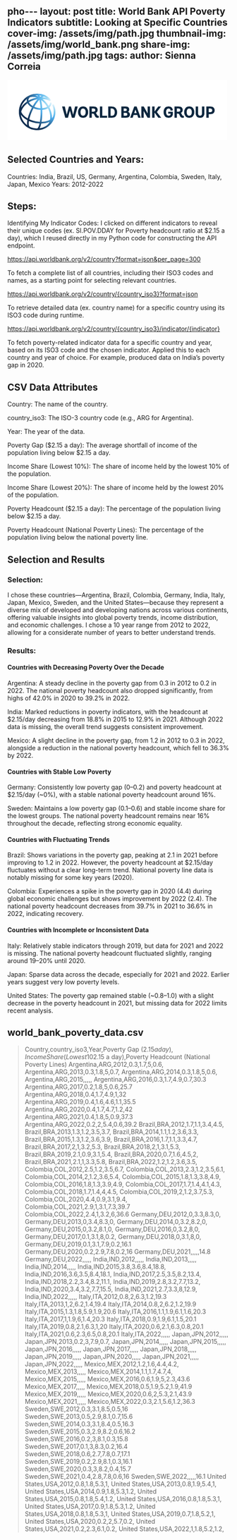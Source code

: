pho---
layout: post
title: World Bank API Poverty Indicators
subtitle: Looking at Specific Countries
cover-img: /assets/img/path.jpg
thumbnail-img: /assets/img/world_bank.png
share-img: /assets/img/path.jpg
tags: 
author: Sienna Correia
---

![world bank](/assets/img/world_bank.png)

## Selected Countries and Years:
Countries: India, Brazil, US, Germany, Argentina, Colombia, Sweden, Italy, Japan, Mexico
Years: 2012-2022

## Steps:
Identifying My Indicator Codes:
I clicked on different indicators to reveal their unique codes (ex. SI.POV.DDAY for Poverty headcount ratio at $2.15 a day), which I reused directly in my Python code for constructing the API endpoint.
   
https://api.worldbank.org/v2/country?format=json&per_page=300

To fetch a complete list of all countries, including their ISO3 codes and names, as a starting point for selecting relevant countries.

https://api.worldbank.org/v2/country/{country_iso3}?format=json

To retrieve detailed data (ex. country name) for a specific country using its ISO3 code during runtime.

https://api.worldbank.org/v2/country/{country_iso3}/indicator/{indicator}

To fetch poverty-related indicator data for a specific country and year, based on its ISO3 code and the chosen indicator. Applied this to each country and year of choice. For example, produced data on India’s poverty gap in 2020.

## CSV Data Attributes
Country: The name of the country.

country_iso3: The ISO-3 country code (e.g., ARG for Argentina).

Year: The year of the data.

Poverty Gap ($2.15 a day): The average shortfall of income of the population living below $2.15 a day.

Income Share (Lowest 10%): The share of income held by the lowest 10% of the population.

Income Share (Lowest 20%): The share of income held by the lowest 20% of the population.

Poverty Headcount ($2.15 a day): The percentage of the population living below $2.15 a day.

Poverty Headcount (National Poverty Lines): The percentage of the population living below the national poverty line.

## Selection and Results
### Selection: 
I chose these countries—Argentina, Brazil, Colombia, Germany, India, Italy, Japan, Mexico, Sweden, and the United States—because they represent a diverse mix of developed and developing nations across various continents, offering valuable insights into global poverty trends, income distribution, and economic challenges. I chose a 10 year range from 2012 to 2022, allowing for a considerate number of years to better understand trends.  

### Results: 
#### Countries with Decreasing Poverty Over the Decade
   
Argentina: A steady decline in the poverty gap from 0.3 in 2012 to 0.2 in 2022. The national poverty headcount also dropped significantly, from highs of 42.0% in 2020 to 39.2% in 2022.

India: Marked reductions in poverty indicators, with the headcount at $2.15/day decreasing from 18.8% in 2015 to 12.9% in 2021. Although 2022 data is missing, the overall trend suggests consistent improvement.

Mexico: A slight decline in the poverty gap, from 1.2 in 2012 to 0.3 in 2022, alongside a reduction in the national poverty headcount, which fell to 36.3% by 2022.

#### Countries with Stable Low Poverty
   
Germany: Consistently low poverty gap (0–0.2) and poverty headcount at $2.15/day (~0%), with a stable national poverty headcount around 16%.

Sweden: Maintains a low poverty gap (0.1–0.6) and stable income share for the lowest groups. The national poverty headcount remains near 16% throughout the decade, reflecting strong economic equality.

#### Countries with Fluctuating Trends
   
Brazil: Shows variations in the poverty gap, peaking at 2.1 in 2021 before improving to 1.2 in 2022. However, the poverty headcount at $2.15/day fluctuates without a clear long-term trend. National poverty line data is notably missing for some key years (2020).

Colombia: Experiences a spike in the poverty gap in 2020 (4.4) during global economic challenges but shows improvement by 2022 (2.4). The national poverty headcount decreases from 39.7% in 2021 to 36.6% in 2022, indicating recovery.

#### Countries with Incomplete or Inconsistent Data
   
Italy: Relatively stable indicators through 2019, but data for 2021 and 2022 is missing. The national poverty headcount fluctuated slightly, ranging around 19–20% until 2020.

Japan: Sparse data across the decade, especially for 2021 and 2022. Earlier years suggest very low poverty levels.

United States: The poverty gap remained stable (~0.8–1.0) with a slight decrease in the poverty headcount in 2021, but missing data for 2022 limits recent analysis.

## world_bank_poverty_data.csv
> Country,country_iso3,Year,Poverty Gap ($2.15 a day),Income Share (Lowest 10%),Income Share (Lowest 20%),Poverty Headcount ($2.15 a day),Poverty Headcount (National Poverty Lines)
> Argentina,ARG,2012,0.3,1.7,5,0.6,
> Argentina,ARG,2013,0.3,1.8,5,0.7,
> Argentina,ARG,2014,0.3,1.8,5,0.6,
> Argentina,ARG,2015,,,,,
> Argentina,ARG,2016,0.3,1.7,4.9,0.7,30.3
> Argentina,ARG,2017,0.2,1.8,5,0.6,25.7
> Argentina,ARG,2018,0.4,1.7,4.9,1,32
> Argentina,ARG,2019,0.4,1.6,4.6,1.1,35.5
> Argentina,ARG,2020,0.4,1.7,4.7,1.2,42
> Argentina,ARG,2021,0.4,1.8,5,0.9,37.3
> Argentina,ARG,2022,0.2,2,5.4,0.6,39.2
> Brazil,BRA,2012,1.7,1.1,3.4,4.5,
> Brazil,BRA,2013,1.3,1.2,3.5,3.7,
> Brazil,BRA,2014,1.1,1.2,3.6,3.3,
> Brazil,BRA,2015,1.3,1.2,3.6,3.9,
> Brazil,BRA,2016,1.7,1.1,3.3,4.7,
> Brazil,BRA,2017,2,1,3.2,5.3,
> Brazil,BRA,2018,2,1,3.1,5.3,
> Brazil,BRA,2019,2.1,0.9,3.1,5.4,
> Brazil,BRA,2020,0.7,1.6,4.5,2,
> Brazil,BRA,2021,2.1,1,3.3,5.8,
> Brazil,BRA,2022,1.2,1.2,3.6,3.5,
> Colombia,COL,2012,2.5,1.2,3.5,6.7,
> Colombia,COL,2013,2.3,1.2,3.5,6.1,
> Colombia,COL,2014,2,1.2,3.6,5.4,
> Colombia,COL,2015,1.8,1.3,3.8,4.9,
> Colombia,COL,2016,1.8,1.3,3.9,4.9,
> Colombia,COL,2017,1.7,1.4,4.1,4.3,
> Colombia,COL,2018,1.7,1.4,4,4.5,
> Colombia,COL,2019,2,1.2,3.7,5.3,
> Colombia,COL,2020,4.4,0.9,3.1,9.4,
> Colombia,COL,2021,2.9,1,3.1,7.3,39.7
> Colombia,COL,2022,2.4,1,3.2,6,36.6
> Germany,DEU,2012,0,3.3,8.3,0,
> Germany,DEU,2013,0,3.4,8.3,0,
> Germany,DEU,2014,0,3.2,8.2,0,
> Germany,DEU,2015,0,3.2,8.1,0,
> Germany,DEU,2016,0,3.2,8,0,
> Germany,DEU,2017,0.1,3.1,8,0.2,
> Germany,DEU,2018,0,3.1,8,0,
> Germany,DEU,2019,0.1,3.1,7.9,0.2,16.1
> Germany,DEU,2020,0.2,2.9,7.8,0.2,16
> Germany,DEU,2021,,,,,14.8
> Germany,DEU,2022,,,,,
> India,IND,2012,,,,,
> India,IND,2013,,,,,
> India,IND,2014,,,,,
> India,IND,2015,3.8,3.6,8.4,18.8,
> India,IND,2016,3.6,3.5,8.4,18.1,
> India,IND,2017,2.5,3.5,8.2,13.4,
> India,IND,2018,2.2,3.4,8.2,11.1,
> India,IND,2019,2.8,3.2,7.7,13.2,
> India,IND,2020,3.4,3.2,7.7,15.5,
> India,IND,2021,2.7,3.3,8,12.9,
> India,IND,2022,,,,,
> Italy,ITA,2012,0.8,2,6.3,1.2,19.3
> Italy,ITA,2013,1,2,6.2,1.4,19.4
> Italy,ITA,2014,0.8,2,6.2,1.2,19.9
> Italy,ITA,2015,1.3,1.8,5.9,1.9,20.6
> Italy,ITA,2016,1.1,1.9,6.1,1.6,20.3
> Italy,ITA,2017,1,1.9,6,1.4,20.3
> Italy,ITA,2018,0.9,1.9,6.1,1.5,20.1
> Italy,ITA,2019,0.8,2.1,6.3,1,20
> Italy,ITA,2020,0.6,2.1,6.3,0.8,20.1
> Italy,ITA,2021,0.6,2.3,6.5,0.8,20.1
> Italy,ITA,2022,,,,,
> Japan,JPN,2012,,,,,
> Japan,JPN,2013,0.2,3,7.9,0.7,
> Japan,JPN,2014,,,,,
> Japan,JPN,2015,,,,,
> Japan,JPN,2016,,,,,
> Japan,JPN,2017,,,,,
> Japan,JPN,2018,,,,,
> Japan,JPN,2019,,,,,
> Japan,JPN,2020,,,,,
> Japan,JPN,2021,,,,,
> Japan,JPN,2022,,,,,
> Mexico,MEX,2012,1.2,1.6,4.4,4.2,
> Mexico,MEX,2013,,,,,
> Mexico,MEX,2014,1.1,1.7,4.7,4,
> Mexico,MEX,2015,,,,,
> Mexico,MEX,2016,0.6,1.9,5,2.3,43.6
> Mexico,MEX,2017,,,,,
> Mexico,MEX,2018,0.5,1.9,5.2,1.9,41.9
> Mexico,MEX,2019,,,,,
> Mexico,MEX,2020,0.6,2,5.3,2.1,43.9
> Mexico,MEX,2021,,,,,
> Mexico,MEX,2022,0.3,2.1,5.6,1.2,36.3
> Sweden,SWE,2012,0.3,3.1,8.5,0.5,16
> Sweden,SWE,2013,0.5,2.9,8.1,0.7,15.6
> Sweden,SWE,2014,0.3,3.1,8.4,0.5,16.3
> Sweden,SWE,2015,0.3,2.9,8.2,0.6,16.2
> Sweden,SWE,2016,0.2,3,8.1,0.3,15.8
> Sweden,SWE,2017,0.1,3,8.3,0.2,16.4
> Sweden,SWE,2018,0.6,2.7,7.8,0.7,17.1
> Sweden,SWE,2019,0.2,2.9,8.1,0.3,16.1
> Sweden,SWE,2020,0.3,3,8.2,0.4,15.7
> Sweden,SWE,2021,0.4,2.8,7.8,0.6,16
> Sweden,SWE,2022,,,,,16.1
> United States,USA,2012,0.8,1.8,5.3,1,
> United States,USA,2013,0.8,1.9,5.4,1,
> United States,USA,2014,0.9,1.8,5.3,1.2,
> United States,USA,2015,0.8,1.8,5.4,1.2,
> United States,USA,2016,0.8,1.8,5.3,1,
> United States,USA,2017,0.9,1.8,5.3,1.2,
> United States,USA,2018,0.8,1.8,5.3,1,
> United States,USA,2019,0.7,1.8,5.2,1,
> United States,USA,2020,0.2,2,5.7,0.2,
> United States,USA,2021,0.2,2.3,6.1,0.2,
> United States,USA,2022,1,1.8,5.2,1.2,



